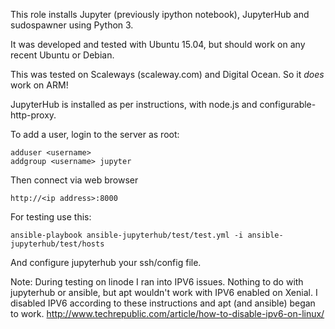 This role installs Jupyter (previously ipython notebook), JupyterHub and sudospawner using Python 3.
 
It was developed and tested with Ubuntu 15.04, but should work on any recent Ubuntu or Debian.

This was tested on Scaleways (scaleway.com) and Digital Ocean. So it *does* work on ARM!

JupyterHub is installed as per instructions, with node.js and configurable-http-proxy.

To add a user, login to the server as root:

    adduser <username>
    addgroup <username> jupyter

Then connect via web browser

    http://<ip address>:8000

For testing use this:

    ansible-playbook ansible-jupyterhub/test/test.yml -i ansible-jupyterhub/test/hosts

And configure jupyterhub your ssh/config file.

Note: During testing on linode I ran into IPV6 issues. Nothing to do with jupyterhub
or ansible, but apt wouldn't work with IPV6 enabled on Xenial. I disabled IPV6 according
to these instructions and apt (and ansible) began to work. 
http://www.techrepublic.com/article/how-to-disable-ipv6-on-linux/
